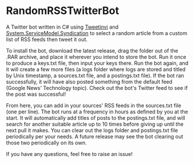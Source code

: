# RandomRSSTwitterBot
A Twitter bot written in C# using [Tweetinvi](https://github.com/linvi/tweetinvi) and [System.ServiceModel.Syndication](https://www.nuget.org/packages/System.ServiceModel.Syndication/) to select a random article from a custom list of RSS feeds then tweet it out.

To install the bot, download the latest release, drag the folder out of the .RAR archive, and place it wherever you intend to store the bot. Run it once to produce a keys.txt file, then input your keys there. Run the bot again, and it will create a few more files (a logs folder where logs are stored and titled by Unix timestamp, a sources.txt file, and a postings.txt file). If the bot ran successfully, it will have also posted something from the default feed (Google News' Technology topic). Check out the bot's Twitter feed to see if the post was successful!

From here, you can add in your sources' RSS feeds in the sources.txt file (one per line). The bot runs at a frequency in hours as defined by you at the start. It will automatically add titles of posts to the postings.txt file, and will search for another suitable article up to 10 times before giving up until the next pull it makes. You can clear out the logs folder and postings.txt file periodically per your needs. A future release may see the bot clearing out those two periodically on its own.

If you have any questions, feel free to raise an issue!
